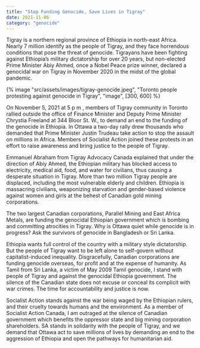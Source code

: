 ```yaml
---
title: "Stop Funding Genocide, Save Lives in Tigray"
date: 2021-11-06
category: "genocide"
---
```


Tigray is a northern regional province of Ethiopia in north-east Africa. Nearly 7 million identify as the people of Tigray, and they face horrendous conditions that pose the threat of genocide. Tigrayans have been fighting against Ethiopia’s military dictatorship for over 20 years, but non-elected Prime Minister Abiy Ahmed, once a Nobel Peace prize winner, declared a genocidal war on Tigray in November 2020 in the midst of the global pandemic.

<!-- excerpt -->

{% image "src/assets/images/tigray-genocide.jpeg", "Toronto people protesting against genocide in Tigray", "image", [300, 600] %}

On November 5, 2021 at 5 p m , members of Tigray community in Toronto rallied outside the office of Finance Minister and Deputy Prime Minister Chrystia Freeland at 344 Bloor St. W., to demand an end to the funding of the genocide in Ethiopia. In Ottawa a two-day rally drew thousands who demanded that Prime Minister Justin Trudeau take action to stop the assault on millions in Africa. Members of Socialist Action joined these protests in an effort to raise awareness and bring justice to the people of Tigray.

Emmanuel Abraham from Tigray Advocacy Canada explained that under the direction of Abiy Ahmed, the Ethiopian military has blocked access to electricity, medical aid, food, and water for civilians, thus causing a desperate situation in Tigray. More than two million Tigray people are displaced, including the most vulnerable elderly and children. Ethiopia is massacring civilians, weaponizing starvation and gender-based violence against women and girls at the behest of Canadian gold mining corporations.

The two largest Canadian corporations, Parallel Mining and East Africa Metals, are funding the genocidal Ethiopian government which is bombing and committing atrocities in Tigray. Why is Ottawa quiet while genocide is in progress? Ask the survivors of genocide in Bangladesh or Sri Lanka.

Ethiopia wants full control of the country with a military style dictatorship. But the people of Tigray want to be left alone to self-govern without capitalist-induced inequality. Disgracefully, Canadian corporations are funding genocide overseas, for profit and at the expense of humanity. As Tamil from Sri Lanka, a victim of May 2009 Tamil genocide, I stand with people of Tigray and against the genocidal Ethiopia government. The silence of the Canadian state does not excuse or conceal its complicit with war crimes. The time for accountability and justice is now.

Socialist Action stands against the war being waged by the Ethiopian rulers, and their cruelty towards humans and the environment. As a member of Socialist Action Canada, I am outraged at the silence of Canadian government which benefits the oppressor state and big mining corporation shareholders. SA stands in solidarity with the people of Tigray, and we demand that Ottawa act to save millions of lives by demanding an end to the aggression of Ethiopia and open the pathways for humanitarian aid.
